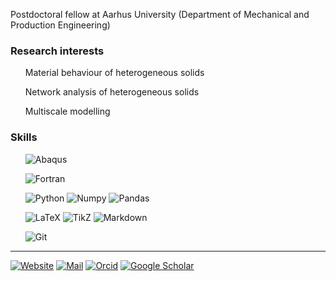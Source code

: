 Postdoctoral fellow at Aarhus University (Department of Mechanical and Production Engineering)

### Research interests

<ul>
    Material behaviour of heterogeneous solids
</ul>
<ul>
    Network analysis of heterogeneous solids
</ul>
<ul>
    Multiscale modelling
</ul>


### Skills
<p>
<ul>
    <img alt="Abaqus" src="https://img.shields.io/badge/-Abaqus-005386?&amp;logo=dassaultSystemes&amp;logoColor=fff" />
</ul>
<ul>
    <img alt="Fortran" src="https://img.shields.io/badge/-Fortran-734F96?&amp;logo=fortran&amp;logoColor=fff" />
</ul>
<ul>
    <img alt="Python" src="https://img.shields.io/badge/-Python-4B8BBE?&amp;logo=Python&amp;logoColor=fff" />
    <img alt="Numpy" src="https://img.shields.io/badge/-Numpy-013243?&amp;logo=NumPy" />
    <img alt="Pandas" src="https://img.shields.io/badge/-Pandas-150458?&amp;logo=pandas" />
</ul>
<ul>
    <img alt="LaTeX" src="https://img.shields.io/badge/-LaTeX-008080?&amp;logo=LaTeX&amp;?style=plastic" />
    <img alt="TikZ" src="https://img.shields.io/badge/-TikZ-000000?&amp;?style=plastic" />
    <img alt="Markdown" src="https://img.shields.io/badge/-Markdown-000000?&amp;logo=Markdown" />
</ul>
<ul>
    <img alt="Git" src="https://img.shields.io/badge/-Git-F05032?&amp;logo=Git&amp;logoColor=fff" />
</ul>
</p>

* * *

[![Website](https://img.shields.io/badge/Website-pure.au.dk/portal/da/jonas.hund@mpe.au.dk-00509e)](https://pure.au.dk/portal/da/jonas.hund@mpe.au.dk)
[![Mail](https://img.shields.io/badge/Mail-jonas.hund@mpe.au.dk-0078D4?&logo=microsoftoutlook&logoColor=fff)](mailto:jonas.hund@mpe.au.dk)
[![Orcid](https://img.shields.io/badge/ORCID-0000--0003--2140--4285-A6CE39?&logo=orcid&logoColor=fff)](https://orcid.org/0000-0003-2140-4285)
[![Google Scholar](https://img.shields.io/badge/Google_Scholar-Jonas_Hund-4285F4?&logo=googlescholar&logoColor=fff)](https://scholar.google.com/citations?user=L9oEAc8AAAAJ&hl=en)

<!---
<p>
  <a href="mailto:jonas.hund@mpe.au.dk">
    <img alt="email" src="https://img.shields.io/badge/Email-jonas.hund@mpe.au.dk-00509e?style=for-the-badge" />
  </a>
</p>
---!>
